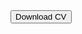 <!DOCTYPE html>
<html lang="en">
<body>

<a href="../images/CV_Tao-Li_2024_Aug_homepage.pdf" download="YourName_CV.pdf">
    <button class="download-btn">Download CV</button>
</a>

</body>
</html>
